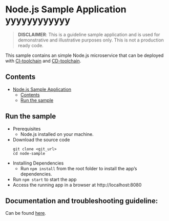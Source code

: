 # Node.js Sample Application yyyyyyyyyyyy
> **DISCLAIMER**: This is a guideline sample application and is used for demonstrative and illustrative purposes only. This is not a production ready code.

This sample contains an simple Node.js microservice that can be deployed with [CI-toolchain](https://cloud.ibm.com/devops/setup/deploy?repository=https%3A%2F%2Fus-south.git.cloud.ibm.com%2Fopen-toolchain%2Fcompliance-ci-toolchain&env_id=ibm:yp:us-south) and [CD-toolchain](https://cloud.ibm.com/devops/setup/deploy?repository=https%3A%2F%2Fus-south.git.cloud.ibm.com%2Fopen-toolchain%2Fcompliance-cd-toolchain&env_id=ibm:yp:us-south).

## Contents
- [Node.js Sample Application](#nodejs-sample-application)
  - [Contents](#contents)
  - [Run the sample](#run-the-sample)

## Run the sample
- Prerequisites
    - Node.js installed on your machine.
- Download the source code
    ```
    git clone <git_url>
    cd node-sample
    ```
- Installing Dependencies
    - Run `npm install` from the root folder to install the app’s dependencies.
- Run `npm start` to start the app
- Access the running app in a browser at http://localhost:8080

## Documentation and troubleshooting guideline:

Can be found [here](https://cloud.ibm.com/docs/ContinuousDelivery?topic=ContinuousDelivery-troubleshoot-devsecops).
